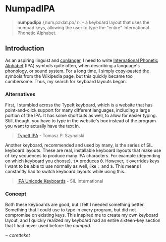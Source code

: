 # NumpadIPA
> **numpadipa** /ˌnʊm.pəˈdaɪ.pə/ *n.* - a keyboard layout that uses the numpad keys, allowing the user to type the "entire" International Phonetic Alphabet.

## Introduction
As an aspiring linguist and [conlanger](https://en.wikipedia.org/wiki/Constructed_language), I need to write [International Phonetic Alphabet](https://en.wikipedia.org/wiki/International_Phonetic_Alphabet) (IPA) symbols quite often, when describing a language's phonology, or sound system. For a long time, I simply copy-pasted the symbols from the  Wikipedia page, but this quickly became too cumbersome. Thus, my search for keyboard layouts began.

### Alternatives
First, I stumbled across the TypeIt keyboard, which is a website that has point-and-click support for many different languages, including a large portion of the IPA. It has some shortcuts as well, to allow for easier typing. Still, though, you have to type in the website's box instead of the program you want to actually have the text in.
> [TypeIt IPA](https://ipa.typeit.org/full/) - Tomasz P. Szynalski

Another keyboard, recommended and used by many, is the series of SIL keyboard layouts. These are real, installable keyboard layouts that make use of key sequences to produce many IPA characters. For example (depending on which keyboard you choose), <kbd>t</kbd><kbd>=</kbd> produces <kbd>θ</kbd>. However, it overrides keys I want to be able to use normally as well, like <kbd>:</kbd> and <kbd>$</kbd>. This means I constantly had to switch keyboard layouts while using this.
> [IPA Unicode Keyboards](https://scripts.sil.org/cms/scripts/page.php?site_id=nrsi&id=UniIPAKeyboard) - SIL International

### Concept
Both these keyboards are good, but I felt I needed something better. Something that I could use to type in every program, but did not compromise on existing keys. This inspired me to create my own keyboard layout, and I quickly realized my keyboard had an entire sixteen-key section that I had never used before: the *numpad*.

~ *coretteket*